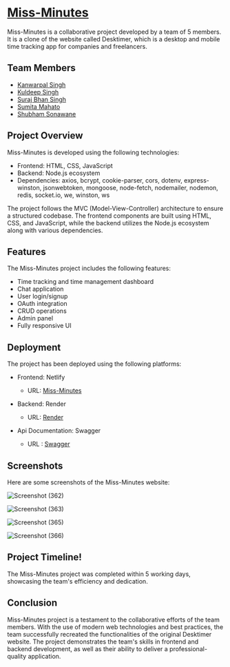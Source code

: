 # [Miss-Minutes](https://glittering-tiramisu-11dfcd.netlify.app/)

Miss-Minutes is a collaborative project developed by a team of 5 members. It is a clone of the website called Desktimer, which is a desktop and mobile time tracking app for companies and freelancers.

## Team Members

- [Kanwarpal Singh](https://github.com/Kanwarpal-Singh)
- [Kuldeep Singh](https://github.com/kuldeepkd13)
- [Suraj Bhan Singh](https://github.com/surajbhan-3)
- [Sumita Mahato](https://github.com/Sumitamahato)
- [Shubham Sonawane](https://github.com/ShuShu-8788)

## Project Overview

Miss-Minutes is developed using the following technologies:

- Frontend: HTML, CSS, JavaScript
- Backend: Node.js ecosystem
- Dependencies: axios, bcrypt, cookie-parser, cors, dotenv, express-winston, jsonwebtoken, mongoose, node-fetch, nodemailer, nodemon, redis, socket.io, we, winston, ws

The project follows the MVC (Model-View-Controller) architecture to ensure a structured codebase. The frontend components are built using HTML, CSS, and JavaScript, while the backend utilizes the Node.js ecosystem along with various dependencies.

## Features

The Miss-Minutes project includes the following features:

- Time tracking and time management dashboard
- Chat application
- User login/signup
- OAuth integration
- CRUD operations
- Admin panel
- Fully responsive UI

## Deployment

The project has been deployed using the following platforms:

- Frontend: Netlify
  - URL: [Miss-Minutes](https://glittering-tiramisu-11dfcd.netlify.app/)

- Backend: Render
  - URL: [Render](https://desk-time.netlify.app/)
- Api Documentation: Swagger
  - URL : [Swagger](https://desktime.onrender.com/api-docs/) 
## Screenshots

Here are some screenshots of the Miss-Minutes website:

![Screenshot (362)](https://github.com/Kanwarpal-Singh/Miss-Minutes/assets/111420558/c9e91fbe-33a0-4959-8ee1-c37ce0b7366f)

![Screenshot (363)](https://github.com/Kanwarpal-Singh/Miss-Minutes/assets/111420558/d17b13fe-1d2f-4dfe-bcf7-a2b1e84d74f9)

![Screenshot (365)](https://github.com/Kanwarpal-Singh/Miss-Minutes/assets/111420558/14e55947-0450-4eba-9469-6ca761f37876)

![Screenshot (366)](https://github.com/Kanwarpal-Singh/Miss-Minutes/assets/111420558/2037ca16-3d8d-450f-8d9d-0f496a10a51d)


## Project Timeline!

The Miss-Minutes project was completed within 5 working days, showcasing the team's efficiency and dedication.

## Conclusion

Miss-Minutes project is a testament to the collaborative efforts of the team members. With the use of modern web technologies and best practices, the team successfully recreated the functionalities of the original Desktimer website. The project demonstrates the team's skills in frontend and backend development, as well as their ability to deliver a professional-quality application.
